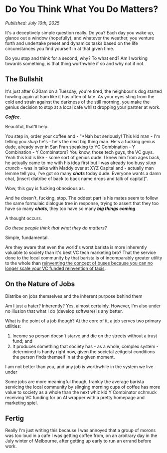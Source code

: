 # Do You Think What You Do Matters?

*Published: July 10th, 2025*

It's a deceptively simple question really. Do you? Each day you wake up, glance out a window (hopefully), and whatever the weather, you venture forth and undertake preset and dynamics tasks based on the life circumstances you find yourself in at that given time.

Do you stop and think for a second, why? To what end? Am I working towards something, is that thing worthwhile if so and why not if not.

## The Bullshit

It's just after 6.20am on a Tuesday, you're tired, the neighbour's dog started howling again at 5am like it has often of late. As your eyes sting from the cold and strain against the darkness of the still morning, you make the genius decision to stop at a local cafe whilst dropping your partner at work. 

***Coffee***. 

Beautiful, that'll help. 

You step in, order your coffee and - "*Nah but seriously! This kid man - I'm telling you *slurp* he's - he's the next big thing man. He's a fucking genius dude, already over in San Fran speaking to YC Combination - Y Combination - Y Combinators? You know, those tech guys, the VC guys. Yeah this kid is like - some sort of genius dude. I knew him from ages back, he actually came to me with his idea first but I was already too busy *slurp* *crunch* - was in talks with Maddy over at XYZ Capital and - actually man lemme tell you, I've got so many ***chats*** today dude. Everyone wants a damn chat, [insert diatribe of back to back name drops and talk of capital]".

Wow, this guy is fucking obnoxious as.

And he doesn't, fucking, stop. The oddest part is his mates seem to follow the same formulaic dialogue tree in response, trying to assert that they too have so many ***chats***, they too have so many ***big things coming***.

A thought occurs.

*Do these people think that what they do matters?*

Simple, fundamental.  

Are they aware that even the world's worst barista is more inherently valuable to society than it's best VC tech marketing bro? That the service done to the local community by that barista is of incomparably greater utility to the whole than [reinventing the concept of buses because you can no longer scale your VC funded reinvention of taxis](https://www.wired.com/story/uber-just-reinvented-the-bus-again/).

## On the Nature of Jobs

Diatribe on jobs themselves and the inherent purpose behind them

Am I just a hater? Inherently? Yes, almost certainly. However, I'm also under no illusion that what I do (develop software) is any better. 

What is the point of a job though? At the core of it, a job serves two primary utilities: 
1. Income so person doesn't starve and die on the streets without a trust fund; and
2. It produces something that society has - as a whole, complex system - determined is handy right now, given the societal zeitgeist conditions the person finds themself in at the given moment.


I am not better than you, and any job is worthwhile in the system we live under

Some jobs are more meaningful though, frankly the average barista servicing the local community by slinging morning cups of coffee has more value to society as a whole than the next whiz kid Y Combinator schmuck receiving VC funding for an AI wrapper with a pretty homepage and marketing spiel.

## Fertig 

Really I'm just writing this because I was annoyed that a group of morons was too loud in a cafe I was getting coffee from, on an arbitrary day in the July winter of Melbourne, after getting up early to run an errand before work.
